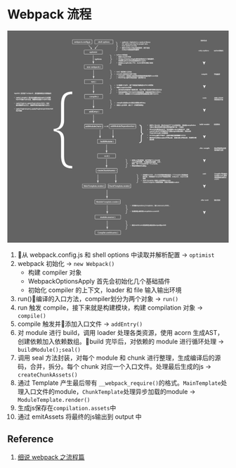 # Webpack 流程

![](./img/webpack%20progress.jpg)

1. 从 webpack.config.js 和 shell options 中读取并解析配置 -> `optimist`
2. webpack 初始化 -> `new Webpack()`
    - 构建 compiler 对象
    - WebpackOptionsApply 首先会初始化几个基础插件
    - 初始化 compiler 的上下文，loader 和 file 输入输出环境
3. run()编译的入口方法，compiler划分为两个对象 -> `run()`
4. run 触发 compile，接下来就是构建模块，构建 compilation 对象 -> `compile()`
5. compile 触发并添加入口文件 -> `addEntry()`
6. 对 module 进行 build，调用 loader 处理各类资源，使用 acorn 生成AST，创建依赖加入依赖数组。build 完毕后，对依赖的 module 进行循环处理 -> `buildModule();seal()`
7. 调用 seal 方法封装，对每个 module 和 chunk 进行整理，生成编译后的源码，合并，拆分。每个 chunk 对应一个入口文件。处理最后生成的js -> `createChunkAssets()`
8. 通过 Template 产生最后带有 `__webpack_require()`的格式。`MainTemplate`处理入口文件的module，`ChunkTemplate`处理异步加载的module -> `ModuleTemplate.render()`
9. 生成js保存在`compilation.assets`中
10. 通过 emitAssets 将最终的js输出到 output 中

## Reference

1. [细说 webpack 之流程篇](http://taobaofed.org/blog/2016/09/09/webpack-flow/)